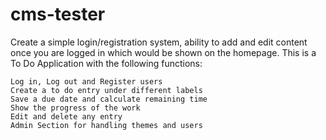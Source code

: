 # cms-tester
Create a simple login/registration system, ability to add and edit content once you are logged in which would be shown on the homepage.
This is a To Do Application with the following functions:

    Log in, Log out and Register users
    Create a to do entry under different labels
    Save a due date and calculate remaining time
    Show the progress of the work
    Edit and delete any entry
    Admin Section for handling themes and users

